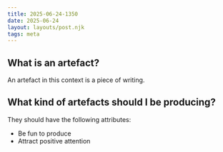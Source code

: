 ```yaml
---
title: 2025-06-24-1350
date: 2025-06-24
layout: layouts/post.njk
tags: meta
---
```


## What is an artefact?

An artefact in this context is a piece of writing. 

## What kind of artefacts should I be producing?

They should have the following attributes:

- Be fun to produce
- Attract positive attention

## 